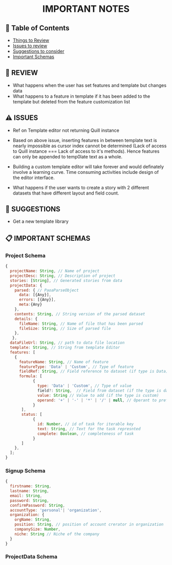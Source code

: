 # <p align = 'center'>**IMPORTANT NOTES**</p>

## 📝 Table of Contents

- [Things to Review](#review)
- [Issues to review](#issues)
- [Suggestions to consider](#suggestions)
- [Important Schemas](#schemas)

## 👀 REVIEW <a name = 'review'></a>

- What happens when the user has set features and template but changes data
- What happens to a feature in template if it has been added to the template but deleted from the feature customization list

## ⚠️ ISSUES <a name = 'issues'></a>

- Ref on Template editor not returning Quill instance
- Based on above issue, inserting features in between template text is nearly impossible as cursor index cannot be determined (Lack of access to Quill instance === Lack of access to it's methods). Hence features can only be appended to temp0late text as a whole.
- Building a custom template editor will take forever and would definately involve a learning curve. Time consuming activities include design of the editor interface.

- What happens if the user wants to create a story with 2 different datasets that have different layout and field count.

## 💭 SUGGESTIONS <a name = 'suggestions'></a>

- Get a new template library

## 📋 IMPORTANT SCHEMAS <a name = 'schemas'></a>

### Project Schema

```js
{
  projectName: String, // Name of project
  projectDesc: String, // Description of project
  stories: [String], // Generated stories from data
  projectData: {
    parsed: { // PaoaParseObject
      data: [{Any}],
      errors: [{Any}],
      meta:{Any}
    },
    contents: String, // String version of the parsed dataset
    details: {
      fileName: String, // Name of file that has been parsed
      fileSize: String, // Size of parsed file
    },
   },
  dataFileUrl: String, // path to data file location
  template: String, // String from template Editor
  features: [
    {
      featureName: String, // Name of feature
      featureType: 'Data' | 'Custom', // Type of feature
      fieldRef: String, // Field reference to dataset (if type is Data)
      formula: [
            {
              type: 'Data' | 'Custom', // Type of value
              field?: String,  // Field from dataset (if the type is data)
              value: String // Value to add (if the type is custom)
              operand: '+' | '-' | '*' | '/' | null, // Operant to prefix with the next value
            }
       ],
       status: [
            {
              id: Number, // id of task for iterable key
              text: String, // Text for the task represnted
              complete: Boolean, // completeness of task
            }
       ]
    },
  ];
}
```

### Signup Schema

```js
{
  firstname: String,
  lastname: String,
  email: String,
  password: String,
  confirmPassword: String,
  accountType: 'personal'| 'organization',
  organization: {
    orgName: String,
    position: String, // position of account crerator in organization
    companySize: Number,
    niche: String // Niche of the company
  }
}
```

### ProjectData Schema
